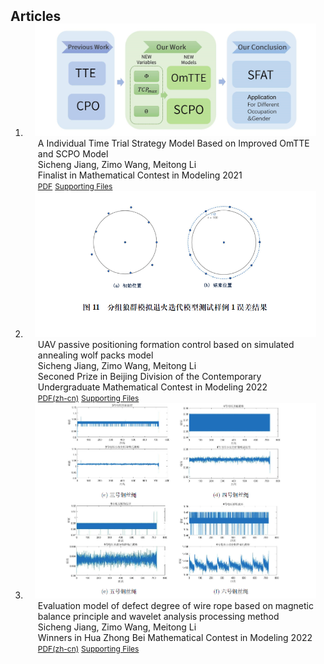 <h2 id="publications" style="margin: 2px 0px -15px;">Articles</h2>

<div class="publications">
<ol class="bibliography">


<li>
<div class="pub-row">
  <div class="col-sm-3 abbr" style="position: relative;padding-right: 15px;padding-left: 15px;">
      <img src="/assets/img/MCMwork.png" class="teaser img-fluid z-depth-1" style="width=100;height=40%">
  </div>
  <div class="col-sm-9" style="position: relative;padding-right: 15px;padding-left: 20px;">
      <div class="title"><a>A Individual Time Trial Strategy Model Based on Improved OmTTE and SCPO Model</a></div>
      <div class="author">Sicheng Jiang, Zimo Wang, Meitong Li</div>
      <div class="periodical">
        <a herf="https://www.comap.com/contests/mcm-icm">Finalist in Mathematical Contest in Modeling 2021</a>
      </div>
    <div class="links">
      <a href="/assets/articles/MCM.pdf" class="btn btn-sm z-depth-0" role="button" target="_blank" style="font-size:12px;">PDF</a>
      <a href="https://www.comap-math.com/mcm/2022Certs/2203036.pdf" class="btn btn-sm z-depth-0" role="button" target="_blank" style="font-size:12px;">Supporting Files</a>
    </div>
  </div>
</div>
</li>

<li>
<div class="pub-row">
  <div class="col-sm-3 abbr" style="position: relative;padding-right: 15px;padding-left: 15px;">
      <img src="/assets/img/guosai.png" class="teaser img-fluid z-depth-1" style="width=100;height=40%">
  </div>
  <div class="col-sm-9" style="position: relative;padding-right: 15px;padding-left: 20px;">
      <div class="title"><a>UAV passive positioning formation control based on simulated annealing wolf packs model</a></div>
      <div class="author">Sicheng Jiang, Zimo Wang, Meitong Li</div>
      <div class="periodical">
        <a herf="http://www.mcm.edu.cn/">Seconed Prize in Beijing Division of the Contemporary Undergraduate Mathematical Contest in Modeling 2022</a>
      </div>
    <div class="links">
      <a href="/assets/articles/CNMCM.pdf" class="btn btn-sm z-depth-0" role="button" target="_blank" style="font-size:12px;">PDF(zh-cn)</a>
      <a href="/assets/supporting_files/CNMCM.pdf" class="btn btn-sm z-depth-0" role="button" target="_blank" style="font-size:12px;">Supporting Files</a>
    </div>
  </div>
</div>
</li>


<li>
<div class="pub-row">
  <div class="col-sm-3 abbr" style="position: relative;padding-right: 15px;padding-left: 15px;">
      <img src="/assets/img/hzbmcm.png" class="teaser img-fluid z-depth-1" style="width=100;height=40%">
  </div>
  <div class="col-sm-9" style="position: relative;padding-right: 15px;padding-left: 20px;">
      <div class="title"><a>Evaluation model of defect degree of wire rope based on magnetic balance principle and wavelet analysis processing method</a></div>
      <div class="author">Sicheng Jiang, Zimo Wang, Meitong Li</div>
      <div class="periodical">
        <a herf="http://www.hzbmmc.com/">Winners in Hua Zhong Bei Mathematical Contest in Modeling 2022</a>
      </div>
    <div class="links">
      <a href="/assets/articles/hzbmcm.pdf" class="btn btn-sm z-depth-0" role="button" target="_blank" style="font-size:12px;">PDF(zh-cn)</a>
      <a href="/assets/supporting_files/hzbmcm.pdf" class="btn btn-sm z-depth-0" role="button" target="_blank" style="font-size:12px;">Supporting Files</a>
    </div>
  </div>
</div>
</li>


<br>

</ol>
</div>

